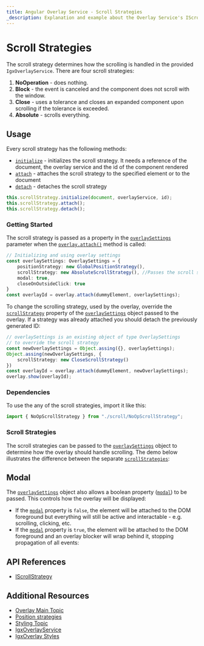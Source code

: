 ```yaml
---
title: Angular Overlay Service - Scroll Strategies
_description: Explanation and example about the Overlay Service's IScrollStrategy interface and the classes that implement it.
---
```


# Scroll Strategies

The scroll strategy determines how the scrolling is handled in the provided `IgxOverlayService`. There are four scroll strategies:
1. **NoOperation** - does nothing. 
2. **Block** - the event is canceled and the component does not scroll with the window.
3. **Close** - uses a tolerance and closes an expanded component upon scrolling if the tolerance is exceeded.
4. **Absolute** - scrolls everything.

## Usage

Every scroll strategy has the following methods:
 - [`initialize`]({environment:angularApiUrl}/interfaces/iscrollstrategy.html#initialize) - initializes the scroll strategy. It needs a reference of the document, the overlay service and the id of the component rendered
 - [`attach`]({environment:angularApiUrl}/interfaces/iscrollstrategy.html#attach) - attaches the scroll strategy to the specified element or to the document
 - [`detach`]({environment:angularApiUrl}/interfaces/iscrollstrategy.html#detach) - detaches the scroll strategy

```typescript
this.scrollStrategy.initialize(document, overlayService, id);
this.scrollStrategy.attach();
this.scrollStrategy.detach();
```
<div class="divider--half"></div>

### Getting Started
The scroll strategy is passed as a property in the [`overlaySettings`]({environment:angularApiUrl}/interfaces/overlaysettings.html) parameter when the [`overlay.attach()`]({environment:angularApiUrl}/classes/igxoverlayservice.html#attach) method is called:
```typescript
// Initializing and using overlay settings
const overlaySettings: OverlaySettings = {
    positionStrategy: new GlobalPositionStrategy(),
    scrollStrategy: new AbsoluteScrollStrategy(), //Passes the scroll strategy
    modal: true,
    closeOnOutsideClick: true
}
const overlayId = overlay.attach(dummyElement, overlaySettings); 
``` 
<div class="divider"></div>

To change the scrolling strategy, used by the overlay, override the [`scrollStrategy`]({environment:angularApiUrl}/interfaces/iscrollstrategy.html) property of the [`overlaySettings`]({environment:angularApiUrl}/interfaces/overlaysettings.html) object passed to the overlay. If a strategy was already attached you should detach the previously generated ID:
```typescript
// overlaySettings is an existing object of type OverlaySettings
// to override the scroll strategy
const newOverlaySettings = Object.assing({}, overlaySettings);
Object.assing(newOverlaySettings, {
    scrollStrategy: new CloseScrollStrategy()
})
const overlayId = overlay.attach(dummyElement, newOverlaySettings);
overlay.show(overlayId);
```
<div class="divider--half"></div>

### Dependencies

To use the any of the scroll strategies, import it like this:

```typescript
import { NoOpScrollStrategy } from "./scroll/NoOpScrollStrategy";
```

### Scroll Strategies
The scroll strategies can be passed to the [`overlaySettings`]({environment:angularApiUrl}/interfaces/overlaysettings.html) object to determine how the overlay should handle scrolling.
The demo below illustrates the difference between the separate [`scrollStrategies`]({environment:angularApiUrl}/interfaces/iscrollstrategy.html):

<code-view style="height: 400px" 
           data-demos-base-url="{environment:demosBaseUrl}" 
           iframe-src="{environment:demosBaseUrl}/interactions/overlay-scroll-sample-2" >
</code-view>

<div class="divider--half"></div>

## Modal
The [`overlaySettings`]({environment:angularApiUrl}/interfaces/overlaysettings.html) object also allows a boolean property ([`modal`]({environment:angularApiUrl}/interfaces/overlaysettings.html#modal)) to be passed. This controls how the overlay will be displayed:
- If the [`modal`]({environment:angularApiUrl}/interfaces/overlaysettings.html#modal) property is `false`, the element will be attached to the DOM foreground but everything will still be active and interactable - e.g. scrolling, clicking, etc.
- If the [`modal`]({environment:angularApiUrl}/interfaces/overlaysettings.html#modal) property is `true`, the element will be attached to the DOM foreground and an overlay blocker will wrap behind it, stopping propagation of all events:


<code-view style="height: 400px" 
           data-demos-base-url="{environment:demosBaseUrl}" 
           iframe-src="{environment:demosBaseUrl}/interactions/overlay-scroll-sample-1" >
</code-view>

<div class="divider--half"></div>

## API References
* [IScrollStrategy]({environment:angularApiUrl}/interfaces/iscrollstrategy.html)

## Additional Resources
* [Overlay Main Topic](overlay.md)
* [Position strategies](overlay-position.md)
* [Styling Topic](overlay-styling.md)
* [IgxOverlayService]({environment:angularApiUrl}/classes/igxoverlayservice.html)
* [IgxOverlay Styles]({environment:sassApiUrl}/index.html#function-igx-overlay-theme)